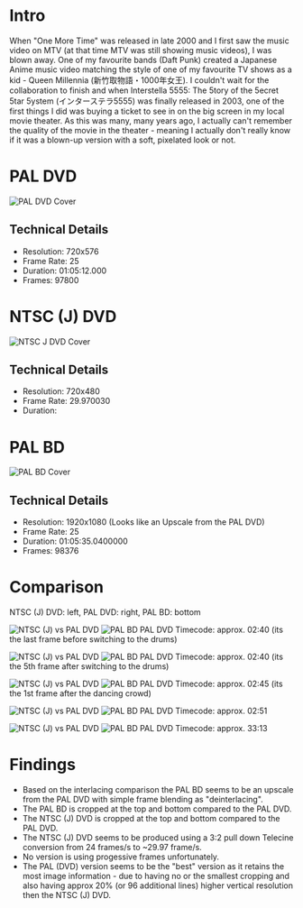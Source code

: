 # Intro

When "One More Time" was released in late 2000 and I first saw the music video on MTV (at that time MTV was still showing music videos), I was blown away.
One of my favourite bands (Daft Punk) created a Japanese Anime music video matching the style of one of my favourite TV shows as a kid - Queen Millennia (新竹取物語・1000年女王).
I couldn't wait for the collaboration to finish and when Interstella 5555: The 5tory of the 5ecret 5tar 5ystem (インターステラ5555) was finally released in 2003, 
one of the first things I did was buying a ticket to see in on the big screen in my local movie theater.
As this was many, many years ago, I actually can't remember the quality of the movie in the theater - meaning I actually don't really know if it was a blown-up version with a soft, pixelated look or not.

# PAL DVD
![PAL DVD Cover](https://raw.githubusercontent.com/sttng/Interstella5555/main/Interstella%205555%20Cover%20(PAL%20DVD).jpg "PAL DVD Cover")

## Technical Details

- Resolution: 720x576
- Frame Rate: 25
- Duration: 01:05:12.000
- Frames: 97800

# NTSC (J) DVD
![NTSC J DVD Cover](https://raw.githubusercontent.com/sttng/Interstella5555/main/Interstella%205555%20Cover%20(NTSC%20J%20DVD).jpg "NTSC (J) DVD Cover")

## Technical Details

- Resolution: 720x480
- Frame Rate: 29.970030
- Duration:

# PAL BD
![PAL BD Cover](https://raw.githubusercontent.com/sttng/Interstella5555/main/%20Interstella%205555%20Cover%20(PAL%20BD).jpg "PAL BD Cover")

## Technical Details

- Resolution: 1920x1080 (Looks like an Upscale from the PAL DVD)
- Frame Rate: 25
- Duration: 01:05:35.0400000
- Frames: 98376


# Comparison

NTSC (J) DVD: left, PAL DVD: right, PAL BD: bottom

![NTSC (J) vs PAL DVD](https://raw.githubusercontent.com/sttng/Interstella5555/main/NTSC_J_vs_PAL_DVD_01.png "NTSC (J) vs PAL DVD")
![PAL BD](https://raw.githubusercontent.com/sttng/Interstella5555/main/PAL_BD_01.png "PAL BD")
PAL DVD Timecode: approx. 02:40 (its the last frame before switching to the drums)

![NTSC (J) vs PAL DVD](https://raw.githubusercontent.com/sttng/Interstella5555/main/NTSC_J_vs_PAL_DVD_02.png "NTSC (J) vs PAL DVD")
![PAL BD](https://raw.githubusercontent.com/sttng/Interstella5555/main/PAL_BD_02.png "PAL BD")
PAL DVD Timecode: approx. 02:40 (its the 5th frame after switching to the drums)

![NTSC (J) vs PAL DVD](https://raw.githubusercontent.com/sttng/Interstella5555/main/NTSC_J_vs_PAL_DVD_03.png "NTSC (J) vs PAL DVD")
![PAL BD](https://raw.githubusercontent.com/sttng/Interstella5555/main/PAL_BD_03.png "PAL BD")
PAL DVD Timecode: approx. 02:45 (its the 1st frame after the dancing crowd)

![NTSC (J) vs PAL DVD](https://raw.githubusercontent.com/sttng/Interstella5555/main/NTSC_J_vs_PAL_DVD_04.png "NTSC (J) vs PAL DVD")
![PAL BD](https://raw.githubusercontent.com/sttng/Interstella5555/main/PAL_BD_04.png "PAL BD")
PAL DVD Timecode: approx. 02:51 

![NTSC (J) vs PAL DVD](https://raw.githubusercontent.com/sttng/Interstella5555/main/NTSC_J_vs_PAL_DVD_05.png "NTSC (J) vs PAL DVD")
![PAL BD](https://raw.githubusercontent.com/sttng/Interstella5555/main/PAL_BD_05.png "PAL BD")
PAL DVD Timecode: approx. 33:13 

# Findings

- Based on the interlacing comparison the PAL BD seems to be an upscale from the PAL DVD with simple frame blending as "deinterlacing".
- The PAL BD is cropped at the top and bottom compared to the PAL DVD.
- The NTSC (J) DVD is cropped at the top and bottom compared to the PAL DVD.
- The NTSC (J) DVD seems to be produced using a 3:2 pull down Telecine conversion from 24 frames/s to ~29.97 frame/s.
- No version is using progessive frames unfortunately.
- The PAL (DVD) version seems to be the "best" version as it retains the most image information - due to having no or the smallest cropping and also having approx 20% (or 96 additional lines) higher vertical resolution then the NTSC (J) DVD.
